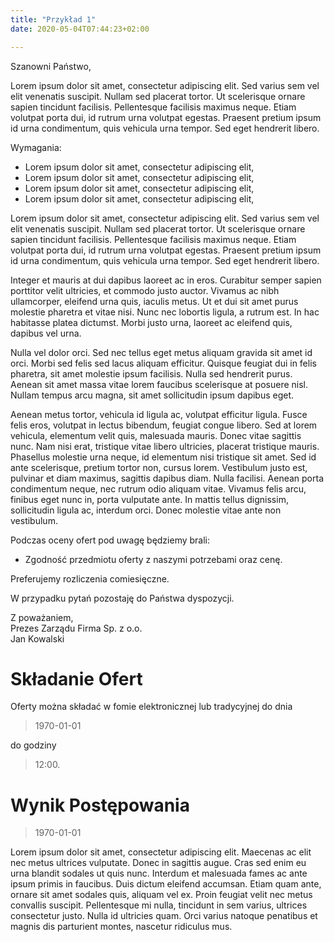 ```yaml
---
title: "Przykład 1"
date: 2020-05-04T07:44:23+02:00

---
```


Szanowni Państwo,

Lorem ipsum dolor sit amet, consectetur adipiscing elit. Sed varius sem vel elit venenatis suscipit. Nullam sed placerat tortor. Ut scelerisque ornare sapien tincidunt facilisis. Pellentesque facilisis maximus neque. Etiam volutpat porta dui, id rutrum urna volutpat egestas. Praesent pretium ipsum id urna condimentum, quis vehicula urna tempor. Sed eget hendrerit libero.

<!--more-->

Wymagania:
- Lorem ipsum dolor sit amet, consectetur adipiscing elit,
- Lorem ipsum dolor sit amet, consectetur adipiscing elit,
- Lorem ipsum dolor sit amet, consectetur adipiscing elit,
- Lorem ipsum dolor sit amet, consectetur adipiscing elit,

Lorem ipsum dolor sit amet, consectetur adipiscing elit. Sed varius sem vel elit venenatis suscipit. Nullam sed placerat tortor. Ut scelerisque ornare sapien tincidunt facilisis. Pellentesque facilisis maximus neque. Etiam volutpat porta dui, id rutrum urna volutpat egestas. Praesent pretium ipsum id urna condimentum, quis vehicula urna tempor. Sed eget hendrerit libero.

Integer et mauris at dui dapibus laoreet ac in eros. Curabitur semper sapien porttitor velit ultricies, et commodo justo auctor. Vivamus ac nibh ullamcorper, eleifend urna quis, iaculis metus. Ut et dui sit amet purus molestie pharetra et vitae nisi. Nunc nec lobortis ligula, a rutrum est. In hac habitasse platea dictumst. Morbi justo urna, laoreet ac eleifend quis, dapibus vel urna.

Nulla vel dolor orci. Sed nec tellus eget metus aliquam gravida sit amet id orci. Morbi sed felis sed lacus aliquam efficitur. Quisque feugiat dui in felis pharetra, sit amet molestie ipsum facilisis. Nulla sed hendrerit purus. Aenean sit amet massa vitae lorem faucibus scelerisque at posuere nisl. Nullam tempus arcu magna, sit amet sollicitudin ipsum dapibus eget.

Aenean metus tortor, vehicula id ligula ac, volutpat efficitur ligula. Fusce felis eros, volutpat in lectus bibendum, feugiat congue libero. Sed at lorem vehicula, elementum velit quis, malesuada mauris. Donec vitae sagittis nunc. Nam nisi erat, tristique vitae libero ultricies, placerat tristique mauris. Phasellus molestie urna neque, id elementum nisi tristique sit amet. Sed id ante scelerisque, pretium tortor non, cursus lorem. Vestibulum justo est, pulvinar et diam maximus, sagittis dapibus diam. Nulla facilisi. Aenean porta condimentum neque, nec rutrum odio aliquam vitae. Vivamus felis arcu, finibus eget nunc in, porta vulputate ante. In mattis tellus dignissim, sollicitudin ligula ac, interdum orci. Donec molestie vitae ante non vestibulum. 

Podczas oceny ofert pod uwagę będziemy brali:

- Zgodność przedmiotu oferty z naszymi potrzebami oraz cenę.

Preferujemy rozliczenia comiesięczne.

W przypadku pytań pozostaję do Państwa dyspozycji.

Z poważaniem,\
Prezes Zarządu Firma Sp. z o.o.\
Jan Kowalski

# Składanie Ofert

Oferty można składać w fomie elektronicznej lub tradycyjnej do dnia

> 1970-01-01

do godziny

> 12:00.

# Wynik Postępowania

> 1970-01-01

Lorem ipsum dolor sit amet, consectetur adipiscing elit. Maecenas ac elit nec metus ultrices vulputate. Donec in sagittis augue. Cras sed enim eu urna blandit sodales ut quis nunc. Interdum et malesuada fames ac ante ipsum primis in faucibus. Duis dictum eleifend accumsan. Etiam quam ante, ornare sit amet sodales quis, aliquam vel ex. Proin feugiat velit nec metus convallis suscipit. Pellentesque mi nulla, tincidunt in sem varius, ultrices consectetur justo. Nulla id ultricies quam. Orci varius natoque penatibus et magnis dis parturient montes, nascetur ridiculus mus. 
